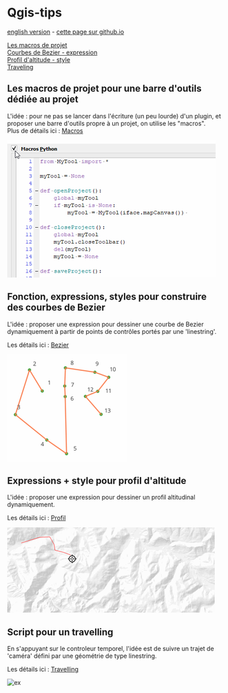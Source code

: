 # Qgis-tips

[english version](README.md) - [cette page sur github.io](https://xcaeag.github.io/Qgis-tips/)

[Les macros de projet](#les-macros-de-projet-pour-une-barre-doutils-dédiée-au-projet)\
[Courbes de Bezier - expression](#fonction-expressions-styles-pour-construire-des-courbes-de-bezier)\
[Profil d'altitude - style](#expressions--style-pour-profil-daltitude)\
[Traveling](#script-pour-un-travelling)

## Les macros de projet pour une barre d'outils dédiée au projet

L'idée : pour ne pas se lancer dans l'écriture (un peu lourde) d'un plugin, et proposer une barre d'outils propre à un projet, on utilise les "macros".  
Plus de détails ici : [Macros](macros/LISEZMOI.md)

![macro demo](macros/macros.gif)

## Fonction, expressions, styles pour construire des courbes de Bezier

L'idée : proposer une expression pour dessiner une courbe de Bezier dynamiquement à partir de points de contrôles portés par une 'linestring'.

Les détails ici : [Bezier](bezier/LISEZMOI.md)

![bezier demo](bezier/bezier2.gif)

## Expressions + style pour profil d'altitude

L'idée : proposer une expression pour dessiner un profil altitudinal dynamiquement.

Les détails ici : [Profil](profil/LISEZMOI.md)

![Démo](profil/profil.gif)

## Script pour un travelling

En s'appuyant sur le controleur temporel, l'idée est de suivre un trajet de 'caméra' défini par une géométrie de type linestring. 

Les détails ici : [Travelling](travelling/LISEZMOI.md)

![ex](travelling/plantorel.gif)

